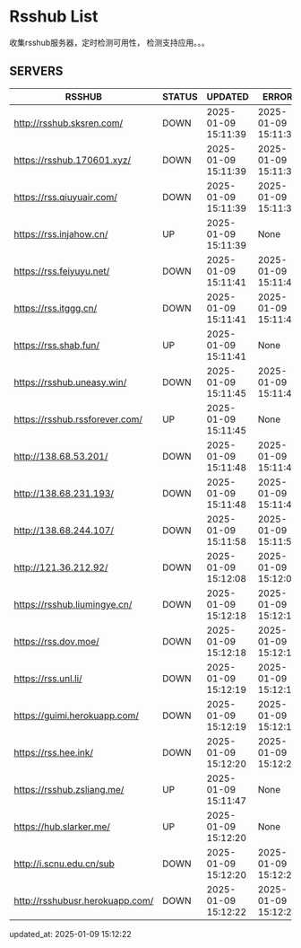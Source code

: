 # Rsshub List

收集rsshub服务器，定时检测可用性， 检测支持应用。。。


## SERVERS

|  RSSHUB   | STATUS  | UPDATED  | ERROR  | TWITTER |  
|  ----  | ----  | ----  | ----  | ---- |  
| http://rsshub.sksren.com/ | DOWN | 2025-01-09 15:11:39 | 2025-01-09 15:11:39 |  
| https://rsshub.170601.xyz/ | DOWN | 2025-01-09 15:11:39 | 2025-01-09 15:11:39 |  
| https://rss.qiuyuair.com/ | DOWN | 2025-01-09 15:11:39 | 2025-01-09 15:11:39 |  
| https://rss.injahow.cn/ | UP | 2025-01-09 15:11:39 | None ||  
| https://rss.feiyuyu.net/ | DOWN | 2025-01-09 15:11:41 | 2025-01-09 15:11:41 |  
| https://rss.itggg.cn/ | DOWN | 2025-01-09 15:11:41 | 2025-01-09 15:11:41 |  
| https://rss.shab.fun/ | UP | 2025-01-09 15:11:41 | None ||  
| https://rsshub.uneasy.win/ | DOWN | 2025-01-09 15:11:45 | 2025-01-09 15:11:45 |  
| https://rsshub.rssforever.com/ | UP | 2025-01-09 15:11:45 | None ||  
| http://138.68.53.201/ | DOWN | 2025-01-09 15:11:48 | 2025-01-09 15:11:48 |  
| http://138.68.231.193/ | DOWN | 2025-01-09 15:11:48 | 2025-01-09 15:11:48 |  
| http://138.68.244.107/ | DOWN | 2025-01-09 15:11:58 | 2025-01-09 15:11:58 |  
| http://121.36.212.92/ | DOWN | 2025-01-09 15:12:08 | 2025-01-09 15:12:08 |  
| https://rsshub.liumingye.cn/ | DOWN | 2025-01-09 15:12:18 | 2025-01-09 15:12:18 |  
| https://rss.dov.moe/ | DOWN | 2025-01-09 15:12:18 | 2025-01-09 15:12:18 |  
| https://rss.unl.li/ | DOWN | 2025-01-09 15:12:19 | 2025-01-09 15:12:19 |  
| https://guimi.herokuapp.com/ | DOWN | 2025-01-09 15:12:19 | 2025-01-09 15:12:19 |  
| https://rss.hee.ink/ | DOWN | 2025-01-09 15:12:20 | 2025-01-09 15:12:20 |  
| https://rsshub.zsliang.me/ | UP | 2025-01-09 15:11:47 | None |OK|  
| https://hub.slarker.me/ | UP | 2025-01-09 15:12:20 | None ||  
| http://i.scnu.edu.cn/sub | DOWN | 2025-01-09 15:12:20 | 2025-01-09 15:12:20 |  
| http://rsshubusr.herokuapp.com/ | DOWN | 2025-01-09 15:12:22 | 2025-01-09 15:12:22 |  
  

updated_at: 2025-01-09 15:12:22  
